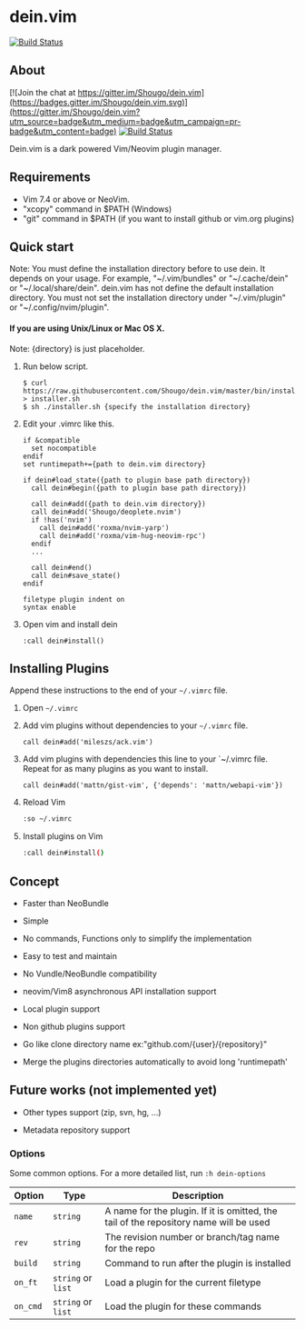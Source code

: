 dein.vim
========

[![Build Status](https://travis-ci.org/Shougo/dein.vim.svg?branch=master)](https://travis-ci.org/Shougo/dein.vim)

## About

[![Join the chat at https://gitter.im/Shougo/dein.vim](https://badges.gitter.im/Shougo/dein.vim.svg)](https://gitter.im/Shougo/dein.vim?utm_source=badge&utm_medium=badge&utm_campaign=pr-badge&utm_content=badge) [![Build Status](https://travis-ci.org/Shougo/dein.vim.svg?branch=master)](https://travis-ci.org/Shougo/dein.vim)

Dein.vim is a dark powered Vim/Neovim plugin manager.


## Requirements

* Vim 7.4 or above or NeoVim.
* "xcopy" command in $PATH (Windows)
* "git" command in $PATH (if you want to install github or vim.org plugins)

## Quick start

Note: You must define the installation directory before to use dein.  It
depends on your usage.
For example, "\~/.vim/bundles" or "\~/.cache/dein" or "\~/.local/share/dein".
dein.vim has not define the default installation directory.
You must not set the installation directory under "\~/.vim/plugin" or
"\~/.config/nvim/plugin".

#### If you are using Unix/Linux or Mac OS X.

Note: {directory} is just placeholder.

1. Run below script.

     ```
     $ curl https://raw.githubusercontent.com/Shougo/dein.vim/master/bin/installer.sh > installer.sh
     $ sh ./installer.sh {specify the installation directory}
     ```

2. Edit your .vimrc like this.

    ```vim
    if &compatible
      set nocompatible
    endif
    set runtimepath+={path to dein.vim directory}

    if dein#load_state({path to plugin base path directory})
      call dein#begin({path to plugin base path directory})

      call dein#add({path to dein.vim directory})
      call dein#add('Shougo/deoplete.nvim')
      if !has('nvim')
        call dein#add('roxma/nvim-yarp')
        call dein#add('roxma/vim-hug-neovim-rpc')
      endif
      ...

      call dein#end()
      call dein#save_state()
    endif

    filetype plugin indent on
    syntax enable
    ```

3. Open vim and install dein

    ```vim
    :call dein#install()
    ```

## Installing Plugins
Append these instructions to the end of your `~/.vimrc` file. 

1. Open `~/.vimrc`

2. Add vim plugins without dependencies to your `~/.vimrc` file.
   ```vim
   call dein#add('mileszs/ack.vim')
   ```

3. Add vim plugins with dependencies this line to your `~/.vimrc file. Repeat for as many plugins as you want to install.
   ```vim 
   call dein#add('mattn/gist-vim', {'depends': 'mattn/webapi-vim'})
   ```

4. Reload Vim
   ```bash
   :so ~/.vimrc
   ```

5. Install plugins on Vim
   ```bash
   :call dein#install()
   ```

## Concept

* Faster than NeoBundle

* Simple

* No commands, Functions only to simplify the implementation

* Easy to test and maintain

* No Vundle/NeoBundle compatibility

* neovim/Vim8 asynchronous API installation support

* Local plugin support

* Non github plugins support

* Go like clone directory name ex:"github.com/{user}/{repository}"

* Merge the plugins directories automatically to avoid long 'runtimepath'

## Future works (not implemented yet)

* Other types support (zip, svn, hg, ...)

* Metadata repository support

### Options

Some common options. For a more detailed list, run `:h dein-options`

| Option    | Type               | Description                                                                           |
|-----------|--------------------|---------------------------------------------------------------------------------------|
| `name`    | `string`           | A name for the plugin. If it is omitted, the tail of the repository name will be used |
| `rev`     | `string`           | The revision number or branch/tag name for the repo                                   |
| `build`   | `string`           | Command to run after the plugin is installed                                          |
| `on_ft`   | `string` or `list` | Load a plugin for the current filetype                                                |
| `on_cmd`  | `string` or `list` | Load the plugin for these commands                                                    |

